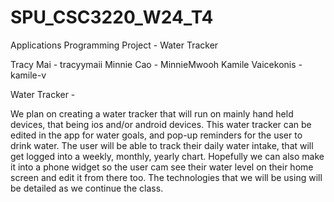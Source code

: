 # SPU_CSC3220_W24_T4
Applications Programming Project - Water Tracker

Tracy Mai - tracyymaii
Minnie Cao - MinnieMwooh
Kamile Vaicekonis - kamile-v

Water Tracker - 

We plan on creating a water tracker that will run on mainly hand held devices, that being ios and/or android devices. This water tracker can be edited in the app for water goals, and pop-up reminders for the user to drink water. The user will be able to track their daily water intake, that will get logged into a weekly, monthly, yearly chart. Hopefully we can also make it into a phone widget so the user cam see their water level on their home screen and edit it from there too. The technologies that we will be using will be detailed as we continue the class.



